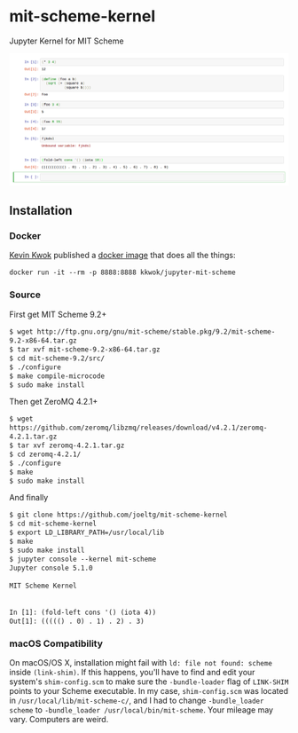 # mit-scheme-kernel
Jupyter Kernel for MIT Scheme

![](demo.png)

## Installation

### Docker
[Kevin Kwok](https://github.com/antimatter15) published a [docker image](https://hub.docker.com/r/kkwok/jupyter-mit-scheme/) that does all the things:
```
docker run -it --rm -p 8888:8888 kkwok/jupyter-mit-scheme
```

### Source

First get MIT Scheme 9.2+
```
$ wget http://ftp.gnu.org/gnu/mit-scheme/stable.pkg/9.2/mit-scheme-9.2-x86-64.tar.gz
$ tar xvf mit-scheme-9.2-x86-64.tar.gz
$ cd mit-scheme-9.2/src/
$ ./configure
$ make compile-microcode
$ sudo make install
```
Then get ZeroMQ 4.2.1+
```
$ wget https://github.com/zeromq/libzmq/releases/download/v4.2.1/zeromq-4.2.1.tar.gz
$ tar xvf zeromq-4.2.1.tar.gz
$ cd zeromq-4.2.1/
$ ./configure
$ make
$ sudo make install
```
And finally 
```
$ git clone https://github.com/joeltg/mit-scheme-kernel
$ cd mit-scheme-kernel
$ export LD_LIBRARY_PATH=/usr/local/lib
$ make
$ sudo make install
$ jupyter console --kernel mit-scheme
Jupyter console 5.1.0

MIT Scheme Kernel


In [1]: (fold-left cons '() (iota 4))
Out[1]: ((((() . 0) . 1) . 2) . 3)
```

### macOS Compatibility
On macOS/OS X, installation might fail with `ld: file not found: scheme` inside `(link-shim)`. If this happens, you'll have to find and edit your system's `shim-config.scm` to make sure the `-bundle-loader` flag of `LINK-SHIM` points to your Scheme executable. In my case, `shim-config.scm` was located in `/usr/local/lib/mit-scheme-c/`, and I had to change `-bundle_loader scheme` to `-bundle_loader /usr/local/bin/mit-scheme`. Your mileage may vary. Computers are weird.
